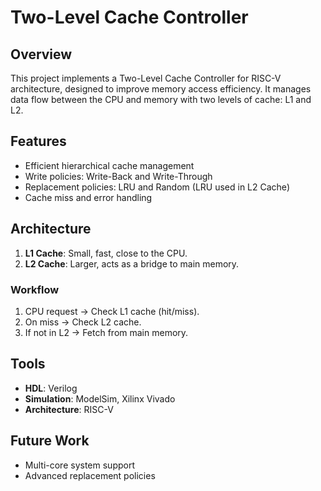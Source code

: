 # Two-Level Cache Controller

## Overview
This project implements a Two-Level Cache Controller for RISC-V architecture, designed to improve memory access efficiency. It manages data flow between the CPU and memory with two levels of cache: L1 and L2.

## Features
- Efficient hierarchical cache management
- Write policies: Write-Back and Write-Through
- Replacement policies: LRU and Random (LRU used in L2 Cache)
- Cache miss and error handling

## Architecture
1. **L1 Cache**: Small, fast, close to the CPU.
2. **L2 Cache**: Larger, acts as a bridge to main memory.

### Workflow
1. CPU request -> Check L1 cache (hit/miss).
2. On miss -> Check L2 cache.
3. If not in L2 -> Fetch from main memory.

## Tools
- **HDL**: Verilog
- **Simulation**: ModelSim, Xilinx Vivado
- **Architecture**: RISC-V

## Future Work
- Multi-core system support
- Advanced replacement policies

